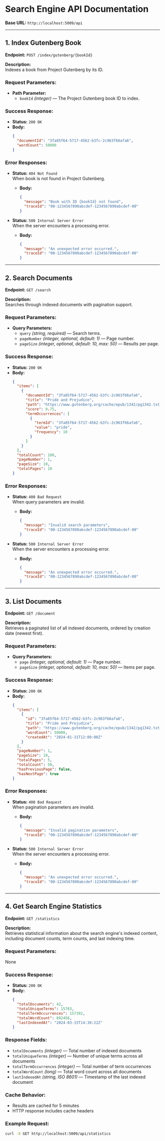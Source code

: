 # Search Engine API Documentation

**Base URL:** `http://localhost:5009/api`

---

## 1. Index Gutenberg Book

**Endpoint:** `POST /index/gutenberg/{bookId}`

**Description:**  
Indexes a book from Project Gutenberg by its ID.

### Request Parameters:
- **Path Parameter:**  
  - `bookId` *(integer)* — The Project Gutenberg book ID to index.

### Success Response:
- **Status:** `200 OK`
- **Body:**
  ```json
  {
    "documentId": "3fa85f64-5717-4562-b3fc-2c963f66afa6",
    "wordCount": 50000
  }
  ```

### Error Responses:
- **Status:** `404 Not Found`  
  When book is not found in Project Gutenberg.
  - **Body:**
    ```json
    {
      "message": "Book with ID {bookId} not found",
      "traceId": "00-1234567890abcdef-1234567890abcdef-00"
    }
    ```

- **Status:** `500 Internal Server Error`  
  When the server encounters a processing error.
  - **Body:**
    ```json
    {
      "message": "An unexpected error occurred.",
      "traceId": "00-1234567890abcdef-1234567890abcdef-00"
    }
    ```

---

## 2. Search Documents

**Endpoint:** `GET /search`

**Description:**  
Searches through indexed documents with pagination support.

### Request Parameters:
- **Query Parameters:**
  - `query` *(string, required)* — Search terms.
  - `pageNumber` *(integer, optional, default: 1)* — Page number.
  - `pageSize` *(integer, optional, default: 10, max: 50)* — Results per page.

### Success Response:
- **Status:** `200 OK`
- **Body:**
  ```json
  {
    "items": [
      {
        "documentId": "3fa85f64-5717-4562-b3fc-2c963f66afa6",
        "title": "Pride and Prejudice",
        "path": "https://www.gutenberg.org/cache/epub/1342/pg1342.txt",
        "score": 0.75,
        "termOccurrences": [
          {
            "termId": "3fa85f64-5717-4562-b3fc-2c963f66afa6",
            "value": "pride",
            "frequency": 10
          }
        ]
      }
    ],
    "totalCount": 100,
    "pageNumber": 1,
    "pageSize": 10,
    "totalPages": 10
  }
  ```

### Error Responses:
- **Status:** `400 Bad Request`  
  When query parameters are invalid.
  - **Body:**
    ```json
    {
      "message": "Invalid search parameters",
      "traceId": "00-1234567890abcdef-1234567890abcdef-00"
    }
    ```

- **Status:** `500 Internal Server Error`  
  When the server encounters a processing error.
  - **Body:**
    ```json
    {
      "message": "An unexpected error occurred.",
      "traceId": "00-1234567890abcdef-1234567890abcdef-00"
    }
    ```

---

## 3. List Documents

**Endpoint:** `GET /document`

**Description:**  
Retrieves a paginated list of all indexed documents, ordered by creation date (newest first).

### Request Parameters:
- **Query Parameters:**
  - `page` *(integer, optional, default: 1)* — Page number.
  - `pageSize` *(integer, optional, default: 10, max: 50)* — Items per page.

### Success Response:
- **Status:** `200 OK`
- **Body:**
  ```json
  {
    "items": [
      {
        "id": "3fa85f64-5717-4562-b3fc-2c963f66afa6",
        "title": "Pride and Prejudice",
        "path": "https://www.gutenberg.org/cache/epub/1342/pg1342.txt",
        "wordCount": 50000,
        "createdAt": "2024-01-31T12:00:00Z"
      }
    ],
    "pageNumber": 1,
    "pageSize": 10,
    "totalPages": 5,
    "totalCount": 50,
    "hasPreviousPage": false,
    "hasNextPage": true
  }
  ```

### Error Responses:
- **Status:** `400 Bad Request`  
  When pagination parameters are invalid.
  - **Body:**
    ```json
    {
      "message": "Invalid pagination parameters",
      "traceId": "00-1234567890abcdef-1234567890abcdef-00"
    }
    ```

- **Status:** `500 Internal Server Error`  
  When the server encounters a processing error.
  - **Body:**
    ```json
    {
      "message": "An unexpected error occurred.",
      "traceId": "00-1234567890abcdef-1234567890abcdef-00"
    }
    ```

---

## 4. Get Search Engine Statistics

**Endpoint:** `GET /statistics`

**Description:**  
Retrieves statistical information about the search engine's indexed content, including document counts, term counts, and last indexing time.

### Request Parameters:
None

### Success Response:
- **Status:** `200 OK`
- **Body:**
  ```json
  {
    "totalDocuments": 42,
    "totalUniqueTerms": 15783,
    "totalTermOccurrences": 157392,
    "totalWordCount": 892456,
    "lastIndexedAt": "2024-03-15T14:30:22Z"
  }
  ```

### Response Fields:
- `totalDocuments` *(integer)* — Total number of indexed documents
- `totalUniqueTerms` *(integer)* — Number of unique terms across all documents
- `totalTermOccurrences` *(integer)* — Total number of term occurrences
- `totalWordCount` *(long)* — Total word count across all documents
- `lastIndexedAt` *(string, ISO 8601)* — Timestamp of the last indexed document

### Cache Behavior:
- Results are cached for 5 minutes
- HTTP response includes cache headers

### Example Request:
```bash
curl -X GET http://localhost:5009/api/statistics
```
